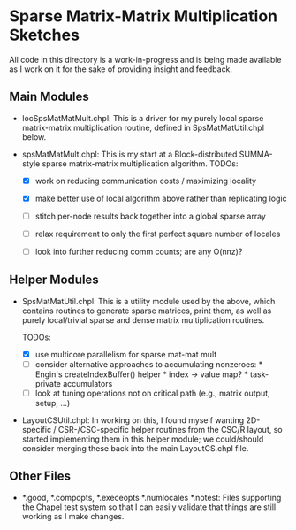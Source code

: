 Sparse Matrix-Matrix Multiplication Sketches
============================================

All code in this directory is a work-in-progress and is being made
available as I work on it for the sake of providing insight and
feedback.

Main Modules
------------

* locSpsMatMatMult.chpl: This is a driver for my purely local sparse
  matrix-matrix multiplication routine, defined in SpsMatMatUtil.chpl
  below.

* spsMatMatMult.chpl: This is my start at a Block-distributed
  SUMMA-style sparse matrix-matrix multiplication algorithm.
  TODOs:
  - [x] work on reducing communication costs / maximizing locality
  - [x] make better use of local algorithm above rather than
        replicating logic
  - [ ] stitch per-node results back together into a global sparse
        array
  - [ ] relax requirement to only the first perfect square number
        of locales
  - [ ] look into further reducing comm counts; are any O(nnz)?


Helper Modules
--------------

* SpsMatMatUtil.chpl: This is a utility module used by the above,
  which contains routines to generate sparse matrices, print them, as
  well as purely local/trivial sparse and dense matrix multiplication
  routines.

  TODOs:
  - [x] use multicore parallelism for sparse mat-mat mult
  - [ ] consider alternative approaches to accumulating nonzeroes:
        * Engin's createIndexBuffer() helper
        * index -> value map?
        * task-private accumulators
  - [ ] look at tuning operations not on critical path (e.g., matrix
        output, setup, ...)

* LayoutCSUtil.chpl: In working on this, I found myself wanting
  2D-specific / CSR-/CSC-specific helper routines from the CSC/R
  layout, so started implementing them in this helper module; we
  could/should consider merging these back into the main LayoutCS.chpl
  file.


Other Files
-----------

* *.good, *.compopts, *.execeopts *.numlocales *.notest: Files
  supporting the Chapel test system so that I can easily validate that
  things are still working as I make changes.
  